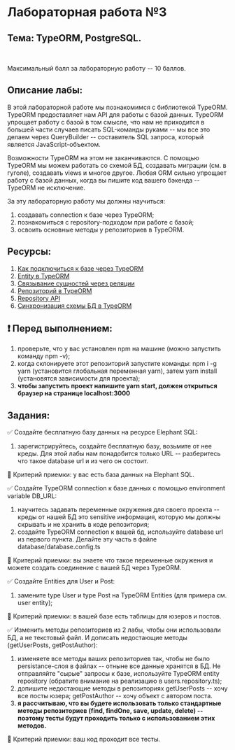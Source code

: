 # Лабораторная работа №3

## Тема: TypeORM, PostgreSQL.

<br/>

Максимальный балл за лабораторную работу -- 10 баллов.

## Описание лабы:

В этой лабораторной работе мы познакомимся с библиотекой TypeORM. TypeORM предоставляет нам API для работы с базой данных. TypeORM упрощает работу с базой в том смысле, что нам не приходится в большей части случаев писать SQL-команды руками -- мы все это делаем через QueryBuilder -- составитель SQL запроса, который является JavaScript-объектом.

Возможности TypeORM на этом не заканчиваются. С помощью TypeORM мы можем работать со схемой БД, создавать миграции (см. в гуголе), создавать views и многое другое. Любая ORM сильно упрощает работу с базой данных, когда вы пишите код вашего бэкенда -- TypeORM не исключение.

За эту лабораторную работу мы должны научиться:

1. создавать connection к базе через TypeORM;
2. познакомиться с repository-подходом при работе с базой;
3. освоить основные методы у репозиториев в TypeORM.

## Ресурсы:

1. [Как подключиться к базе через TypeORM](https://typeorm.io/#/connection)
2. [Entity в TypeORM](https://typeorm.io/#/entities)
3. [Связывание сущностей через реляции](https://typeorm.io/#/relations)
4. [Репозиторий в TypeORM](https://typeorm.io/#/working-with-repository)
5. [Repository API](https://typeorm.io/#/repository-api)
6. [Синхронизация схемы БД в TypeORM](https://github.com/typeorm/typeorm/blob/master/docs/faq.md#how-do-i-update-a-database-schema)

## ❗️ <b>Перед выполнением</b>:

1. проверьте, что у вас установлен npm на машине (можно запустить команду npm -v);
2. когда склонируете этот репозиторий запустите команды: npm i -g yarn (установится глобальная переменная yarn), затем yarn install (установятся зависимости для проекта);
3. <b>чтобы запустить проект напишите yarn start, должен открыться браузер на странице localhost:3000</b>

## Задания:

✅ Создайте бесплатную базу данных на ресурсе Elephant SQL:

1. зарегистрируйтесь, создайте бесплатную базу, возьмите от нее креды. Для этой лабы нам понадобится только URL -- разберитесь что такое database url и из чего он состоит.

🔎 Критерий приемки: у вас есть база данных на Elephant SQL.

✅ Создайте TypeORM connection к базе данных с помощью environment variable DB_URL:

1. научитесь задавать переменные окружения для своего проекта -- креды от нашей БД это sensitive информация, которую мы должны скрывать и не хранить в коде репозитория;
2. создайте TypeORM connection к вашей бд, используйте database url из первого пункта. Делайте эту часть в файле database/database.config.ts

🔎 Критерий приемки: вы знаете что такое переменные окружения и можете создать соединение с вашей БД через TypeORM.

✅ Создайте Entities для User и Post:

1. замените type User и type Post на TypeORM Entities (для примера см. user entity);

🔎 Критерий приемки: в вашей базе есть таблицы для юзеров и постов.

✅ Изменить методы репозиториев из 2 лабы, чтобы они использовали БД, а не текстовый файл. И дописать недостающие методы (getUserPosts, getPostAuthor):

1. изменяете все методы ваших репозиториев так, чтобы не было persistance-слоя в файлах -- отныне все данные хранятся в БД. Не отправляйте "сырые" запросы к базе, используйте TypeORM entity repository (обратите внимание на реализацию в users.repository.ts);
2. допишите недостающие методы в репозиториях getUserPosts -- хочу все посты юзера; getPostAuthor -- хочу объект с автором поста.
3. **я рассчитываю, что вы будете использовать только стандартные методы репозиториев (find, findOne, save, update, delete) -- поэтому тесты будут проходить только с использованием этих методов.**

🔎 Критерий приемки: ваш код проходит все тесты.
